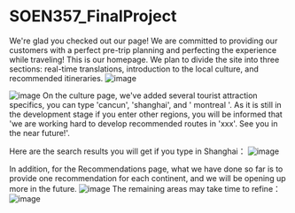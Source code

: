 # SOEN357_FinalProject
We're glad you checked out our page!
We are committed to providing our customers with a perfect pre-trip planning and perfecting the experience while traveling!
This is our homepage.
We plan to divide the site into three sections: real-time translations, introduction to the local culture, and recommended itineraries.
![image](https://github.com/Yaooo00/SOEN357_FinalProject/assets/101379116/a668321f-ed8b-48ad-9345-a970c2c6b83f)

![image](https://github.com/Yaooo00/SOEN357_FinalProject/assets/101379116/84cb31a4-ebc4-46f9-bc98-29c70444267e)
On the culture page, we've added several tourist attraction specifics, you can type 'cancun', 'shanghai', and ' montreal '. As it is still in the development stage if you enter other regions, you will be informed that 'we are working hard to develop recommended routes in 'xxx'. See you in the near future!'.

Here are the search results you will get if you type in Shanghai：
![image](https://github.com/Yaooo00/SOEN357_FinalProject/assets/101379116/dc662c35-3ab4-4cc8-b93e-073b5c91f5a5)

In addition, for the Recommendations page, what we have done so far is to provide one recommendation for each continent, and we will be opening up more in the future.
![image](https://github.com/Yaooo00/SOEN357_FinalProject/assets/101379116/34122df8-83d8-47cc-ad20-f0977ec219dc)
The remaining areas may take time to refine：
![image](https://github.com/Yaooo00/SOEN357_FinalProject/assets/101379116/67d854f0-ca7c-4631-865b-91ee0504597d)
